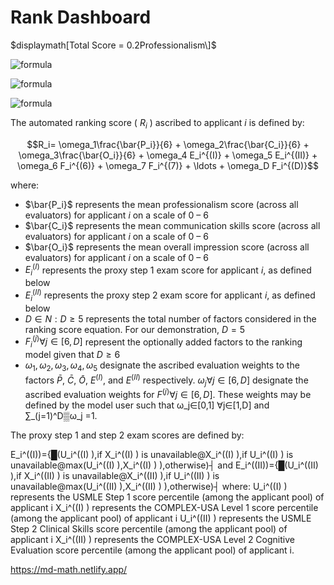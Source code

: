 # Rank Dashboard

$displaymath[Total Score = 0.2Professionalism\]$

![formula](https://render.githubusercontent.com/render/math?math=$e^{i%20\pi}%20=%20-1$)

![formula](https://render.githubusercontent.com/render/math?math=$Total%20Score%20=%200.2*(Professionalism/\mid%20Professionalism%20\mid)%20%2B%200.2*(Communication/\mid%20Communication%20\mid)%20%2B%200.2*\begin{cases}a%26x=0\\\\b%26x>0\end{cases}%2B0.2\begin{cases}a%26x=0\\\\b%26x>0\end{cases}%2B0.2overall%20score$)

![formula](https://render.githubusercontent.com/render/math?math=$Total%20Score_i%20=%200.2*(\dfrac%20{Professionalism_i}{\mid%20Professionalism%20\mid})%20%2B%200.2*(\dfrac%20{Communication}{\mid%20Communication\mid)}%20%2B%200.2*\begin{cases}a%26x=0\\\\b%26x>0\end{cases}%2B0.2\begin{cases}a%26x=0\\\\b%26x>0\end{cases}%2B0.2overall%20score$)


The automated ranking score ( $R_i$ ) ascribed to applicant $i$ is defined by:

$$R_i= \omega_1\frac{\bar{P_i}}{6} + \omega_2\frac{\bar{C_i}}{6} + \omega_3\frac{\bar{O_i}}{6} + \omega_4 E_i^{(I)} + \omega_5 E_i^{(II)} + \omega_6 F_i^{(6)} + \omega_7 F_i^{(7)} + \ldots + \omega_D F_i^{(D)}$$

where:

* $\bar{P_i}$ represents the mean professionalism score (across all evaluators) for applicant $i$ on a scale of 0 – 6
* $\bar{C_i}$ represents the mean communication skills score (across all evaluators) for applicant $i$ on a scale of 0 – 6
* $\bar{O_i}$ represents the mean overall impression score (across all evaluators) for applicant $i$ on a scale of 0 – 6
* $E_i^{(I)}$ represents the proxy step 1 exam score for applicant $i$, as defined below
* $E_i^{(II)}$ represents the proxy step 2 exam score for applicant $i$, as defined below
* $D∈N:D≥5$ represents the total number of factors considered in the ranking score equation. For our demonstration, $D=5$
* $F_i^{(j)}  \forall j\in[6,D]$ represent the optionally added factors to the ranking model given that $D\geq6$
* $\omega_1,\omega_2,\omega_3,\omega_4,\omega_5$ designate the ascribed evaluation weights to the factors $\bar{P}$, $\bar{C}$, $\bar{O}$, $E^{(I)}$, and $E^{(II)}$ respectively. $\omega_j \forall j\in[6,D]$ designate the ascribed evaluation weights for $F^{(j)}  \forall j\in[6,D]$. These weights may be defined by the model user such that ω_j∈[0,1]  ∀j∈[1,D] and ∑_(j=1)^D▒ω_j =1.

The proxy step 1 and step 2 exam scores are defined by:

E_i^((I))={█(U_i^((I) ),if X_i^((I) )  is unavailable@X_i^((I) ),if U_i^((I) )  is unavailable@max⁡(U_i^((I) ),X_i^((I) ) ),otherwise)┤
and
E_i^((II))={█(U_i^((II) ),if X_i^((II) )  is unavailable@X_i^((II) ),if U_i^((II) )  is unavailable@max⁡(U_i^((II) ),X_i^((II) ) ),otherwise)┤
where:
	U_i^((I) ) represents the USMLE Step 1 score percentile (among the applicant pool) of applicant i
	X_i^((I) ) represents the COMPLEX-USA Level 1 score percentile (among the applicant pool) of applicant i
	U_i^((II) ) represents the USMLE Step 2 Clinical Skills score percentile (among the applicant pool) of applicant i
	X_i^((II) ) represents the COMPLEX-USA Level 2 Cognitive Evaluation score percentile (among the applicant pool) of applicant i.


https://md-math.netlify.app/

